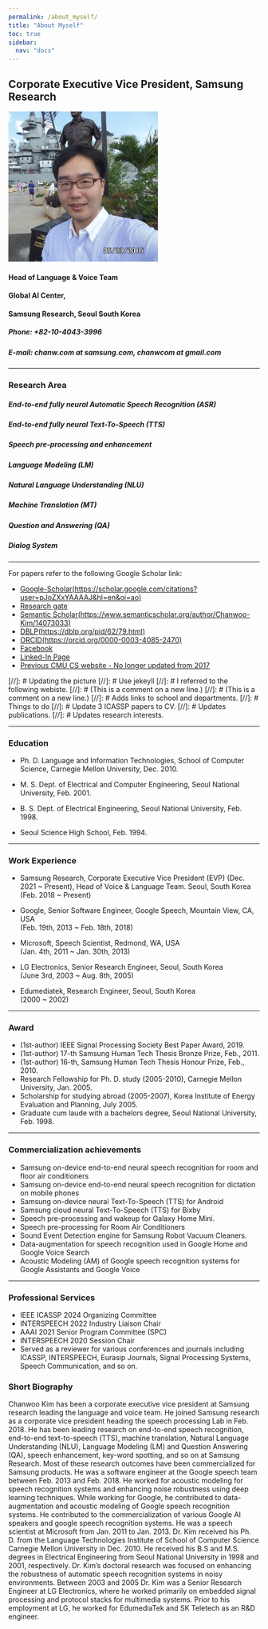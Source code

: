 ```yaml
---
permalink: /about_myself/
title: "About Myself"
toc: true
sidebar:
  nav: "docs"
---
```




## Corporate Executive Vice President, Samsung Research
<img src="./figures/chanwoo_kim_fb.jpg" width="300"/>

#### Head of Language & Voice Team
#### Global AI Center,
#### Samsung Research, Seoul South Korea

##### Phone: +82-10-4043-3996
##### E-mail: chanw.com at samsung.com, chanwcom at gmail.com

----------------------------------------------------------------------

### Research Area
#####    End-to-end fully neural Automatic Speech Recognition (ASR)
#####    End-to-end fully neural Text-To-Speech (TTS)
#####    Speech pre-processing and enhancement
#####    Language Modeling (LM)
#####    Natural Language Understanding (NLU)
#####    Machine Translation (MT)
#####    Question and Answering (QA)
#####    Dialog System

----------------------------------------------------------------------

For papers refer to the following Google Scholar link:
 - [Google-Scholar(https://scholar.google.com/citations?user=pJoZXxYAAAAJ&hl=en&oi=ao)](https://scholar.google.com/citations?user=pJoZXxYAAAAJ&hl=en&oi=ao)
 - [Research gate](https://www.researchgate.net/profile/Chanwoo-Kim-4)
 - [Semantic Scholar(https://www.semanticscholar.org/author/Chanwoo-Kim/14073033)](https://www.semanticscholar.org/author/Chanwoo-Kim/14073033)
 - [DBLP(https://dblp.org/pid/62/79.html)](https://dblp.org/pid/62/79.html)
 - [ORCID(https://orcid.org/0000-0003-4085-2470)](https://orcid.org/0000-0003-4085-2470)
 - [Facebook](https://www.facebook.com/chanwcom)
 - [Linked-In Page](https://www.linkedin.com/in/chanwoo-kim-2628a622/)
 - [Previous CMU CS website - No longer updated from 2017](http://www.cs.cmu.edu/~chanwook/)


[//]: # Updating the picture
[//]: # Use jekeyll
[//]: # I referred to the following webiste.
[//]: # (This is a comment on a new line.)
[//]: # (This is a comment on a new line.)
[//]: # Adds links to school and departments.
[//]: # Things to do
[//]: # Update 3 ICASSP papers to CV.
[//]: # Updates publications.
[//]: # Updates research interests.

----------------------------------------------------------------------

### Education

 - Ph. D. Language and Information Technologies, School of Computer Science, Carnegie Mellon University, Dec. 2010.

 - M. S. Dept. of Electrical and Computer Engineering, Seoul National University, Feb. 2001.

 - B. S. Dept. of Electrical Engineering, Seoul National University, Feb. 1998.

 - Seoul Science High School, Feb. 1994.

----------------------------------------------------------------------

### Work Experience

 - Samsung Research, Corporate Executive Vice President (EVP) (Dec. 2021 ~ Present), Head of Voice & Language Team.  Seoul, South Korea\
   (Feb. 2018 ~ Present)

 - Google, Senior Software Engineer, Google Speech, Mountain View, CA, USA\
   (Feb. 19th, 2013 ~ Feb. 18th, 2018)
 
 - Microsoft, Speech Scientist, Redmond, WA, USA\
   (Jan. 4th, 2011 ~ Jan. 30th, 2013)

 - LG Electronics, Senior Research Engineer, Seoul, South Korea\
   (June 3rd, 2003 ~ Aug. 8th, 2005)

 - Edumediatek, Research Engineer, Seoul, South Korea\
   (2000 ~ 2002)

----------------------------------------------------------------------

### Award
  - (1st-author) IEEE Signal Processing Society Best Paper Award, 2019.
  - (1st-author) 17-th Samsung Human Tech Thesis Bronze Prize, Feb., 2011.
  - (1st-author) 16-th, Samsung Human Tech Thesis Honour Prize, Feb., 2010.
  - Research Fellowship for Ph. D. study (2005-2010), Carnegie Mellon
    University, Jan. 2005.
  - Scholarship for studying abroad (2005-2007), Korea Institute of Energy Evaluation and
    Planning, July 2005.
  - Graduate cum laude with a bachelors degree, Seoul National University, Feb.
    1998.

----------------------------------------------------------------------

### Commercialization achievements
  - Samsung on-device end-to-end neural speech recognition for room and floor air
    conditioners
  - Samsung on-device end-to-end neural speech recognition for dictation on mobile phones
  - Samsung on-device neural Text-To-Speech (TTS) for Android
  - Samsung cloud neural Text-To-Speech (TTS) for Bixby
  - Speech pre-processing and wakeup for Galaxy Home Mini.
  - Speech pre-processing for Room Air Conditioners
  - Sound Event Detection engine for Samsung Robot Vacuum Cleaners. 
  - Data-augmentation for speech recognition used in Google Home and Google Voice Search
  - Acoustic Modeling (AM) of Google speech recognition systems for Google
    Assistants and Google Voice


----------------------------------------------------------------------

### Professional Services
  - IEEE ICASSP 2024 Organizing Committee
  - INTERSPEECH 2022 Industry Liaison Chair
  - AAAI 2021 Senior Program Committee (SPC)
  - INTERSPEECH 2020 Session Chair
  - Served as a reviewer for various conferences and journals including ICASSP,
    INTERSPEECH, Eurasip Journals, Signal Processing Systems, Speech
Communication, and so on.

### Short Biography


Chanwoo Kim has been a corporate executive vice president at Samsung research leading the language and voice team. He joined Samsung research as a corporate vice president heading the speech processing Lab in Feb. 2018. He has been leading research on end-to-end speech recognition, end-to-end text-to-speech (TTS), machine translation, Natural Language Understanding (NLU), Language Modeling (LM) and Question Answering (QA), speech enhancement, key-word spotting, and so on at Samsung Research. Most of these research outcomes have been commercialized for Samsung products. He was a software engineer at the Google speech team between Feb. 2013 and Feb. 2018. He worked for acoustic modeling for speech recognition systems and enhancing noise robustness using deep learning techniques. While working for Google, he contributed to data-augmentation and acoustic modeling of Google speech recognition systems. He contributed to the commercialization of various Google AI speakers and google speech recognition systems. He was a speech scientist at Microsoft from Jan. 2011 to Jan. 2013. Dr. Kim received his Ph. D. from the Language Technologies Institute of School of Computer Science Carnegie Mellon University in Dec. 2010. He received his B.S and M.S. degrees in Electrical Engineering from Seoul National University in 1998 and 2001, respectively. Dr. Kim’s doctoral research was focused on enhancing the robustness of automatic speech recognition systems in noisy environments. Between 2003 and 2005 Dr. Kim was a Senior Research Engineer at LG Electronics, where he worked primarily on embedded signal processing and protocol stacks for multimedia systems. Prior to his employment at LG, he worked for EdumediaTek and SK Teletech as an R&D engineer. 
